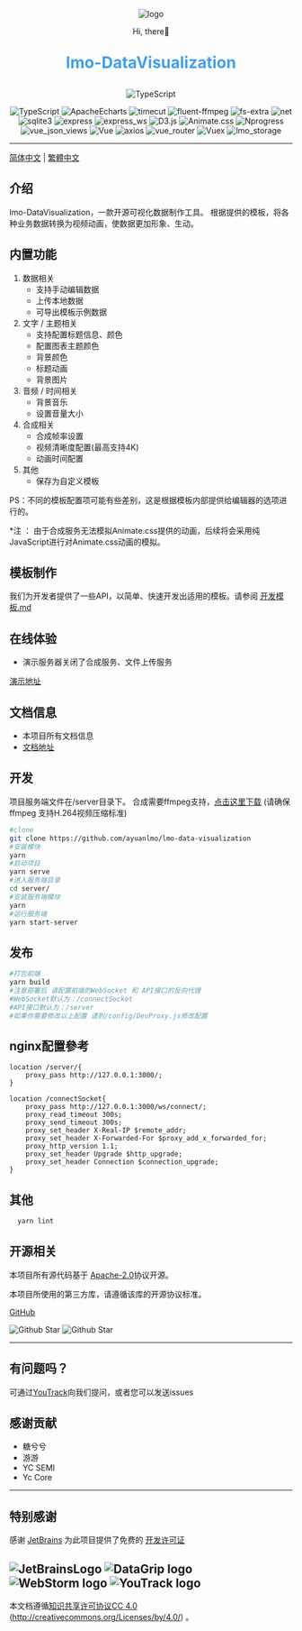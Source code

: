 <p align="center">
	<img alt="logo" src="https://cdn.ayuanlmo.cn/lmo_loso_r.png">
</p>
<p align="center">
	Hi, there👋
</p>
<h1 align="center" style="margin: 30px 0 30px; font-weight: bold;color:#409fee;">lmo-DataVisualization</h1>
<p align="center">
    <img src="https://img.shields.io/badge/License-Apache2.0 -blue.svg" alt="TypeScript">
</p>
<p align="center">
    <img src="https://img.shields.io/badge/TypeScript-4.7.4 -blue.svg" alt="TypeScript">
    <img src="https://img.shields.io/badge/ApacheEcharts-5.0 -blue.svg" alt="ApacheEcharts">
    <img src="https://img.shields.io/badge/timecut-0.3.3 -blue.svg" alt="timecut">
    <img src="https://img.shields.io/badge/fluent_ffmpeg-2.1.2 -blue.svg" alt="fluent-ffmpeg">
    <img src="https://img.shields.io/badge/fs_extra-10.1.0 -blue.svg" alt="fs-extra">
    <img src="https://img.shields.io/badge/net-1.0.2 -blue.svg" alt="net">
    <img src="https://img.shields.io/badge/sqlite3-5.0.8 -blue.svg" alt="sqlite3">
    <img src="https://img.shields.io/badge/Express-4.18.1 -blue.svg" alt="express">
    <img src="https://img.shields.io/badge/Express_ws-5.0.2 -blue.svg" alt="express_ws">
    <img src="https://img.shields.io/badge/D3.js-5.16.0 -blue.svg" alt="D3.js">
    <img src="https://img.shields.io/badge/Animate.css-3.5.1 -green.svg" alt="Animate.css">
    <img src="https://img.shields.io/badge/Nprogress-0.2.0 -green.svg" alt="Nprogress">
    <img src="https://img.shields.io/badge/vue_json_views-1.3.0 -green.svg" alt="vue_json_views">
    <img src="https://img.shields.io/badge/Vue-2.6.11 -green.svg" alt="Vue">
    <img src="https://img.shields.io/badge/axios-0.25.0 -green.svg" alt="axios">
    <img src="https://img.shields.io/badge/Vue_Router-3.2.0 -green.svg" alt="vue_router">
    <img src="https://img.shields.io/badge/Vuex-3.4.0 -green.svg" alt="Vuex">
    <img src="https://img.shields.io/badge/lmo_storage-1.0.3 -green.svg" alt="lmo_storage">
</p>

---

[简体中文](./README.md) | [繁體中文](./README-ZH_TW.md)

## 介绍

lmo-DataVisualization，一款开源可视化数据制作工具。 根据提供的模板，将各种业务数据转换为视频动画，使数据更加形象、生动。

## 内置功能

1. 数据相关
    - 支持手动编辑数据
    - 上传本地数据
    - 可导出模板示例数据
2. 文字 / 主题相关
    - 支持配置标题信息、颜色
    - 配置图表主题颜色
    - 背景颜色
    - 标题动画
    - 背景图片
3. 音频 / 时间相关
    - 背景音乐
    - 设置音量大小
4. 合成相关
    - 合成帧率设置
    - 视频清晰度配置(最高支持4K)
    - 动画时间配置
5. 其他
    - 保存为自定义模板

PS：不同的模板配置项可能有些差别，这是根据模板内部提供给编辑器的选项进行的。

*注 ： 由于合成服务无法模拟Animate.css提供的动画，后续将会采用纯JavaScript进行对Animate.css动画的模拟。

## 模板制作

我们为开发者提供了一些API，以简单、快速开发出适用的模板。请参阅 [开发模板.md](./doc/开发模板.md)

## 在线体验

- 演示服务器关闭了合成服务、文件上传服务

[演示地址](https://dv.ayuanlmo.cn)

## 文档信息

- 本项目所有文档信息
- [文档地址](https://show-doc.ayuanlmo.cn/web/#/5)

## 开发

项目服务端文件在/server目录下。 合成需要ffmpeg支持，[点击这里下载](https://ffmpeg.org/download.html)</a>
(请确保 ffmpeg 支持H.264视频压缩标准)

```bash
#clone
git clone https://github.com/ayuanlmo/lmo-data-visualization
#安装模块
yarn
#启动项目
yarn serve
#进入服务端目录
cd server/
#安装服务端模块
yarn
#运行服务端
yarn start-server
```

## 发布

```bash
#打包前端
yarn build
#注意部署后 请配置前端的WebSocket 和 API接口的反向代理
#WebSocket默认为：/connectSocket
#API接口默认为：/server
#如果你需要修改以上配置 请到/config/DevProxy.js修改配置
```

## nginx配置參考

```text
location /server/{
    proxy_pass http://127.0.0.1:3000/;
}

location /connectSocket{
    proxy_pass http://127.0.0.1:3000/ws/connect/;
    proxy_read_timeout 300s;
    proxy_send_timeout 300s;
    proxy_set_header X-Real-IP $remote_addr;
    proxy_set_header X-Forwarded-For $proxy_add_x_forwarded_for;
    proxy_http_version 1.1;
    proxy_set_header Upgrade $http_upgrade;
    proxy_set_header Connection $connection_upgrade;
}
```

## 其他

```bash
  yarn lint
```

## 开源相关

本项目所有源代码基于 [Apache-2.0](https://gitee.com/ayuanlmo/lmo-data-visualization/blob/master/LICENSE)协议开源。

本项目所使用的第三方库，请遵循该库的开源协议标准。

[GitHub](https://github.com/ayuanlmo/lmo-data-visualization)

![Github Star](https://img.shields.io/github/stars/ayuanlmo/lmo-data-visualization?logo=github)
![Github Star](https://img.shields.io/github/forks/ayuanlmo/lmo-data-visualization?logo=github)

---

## 有问题吗？

可通过[YouTrack](https://ayuanlmo.youtrack.cloud/)向我们提问，或者您可以发送issues

## 感谢贡献

- 糖兮兮
- 游游
- YC SEMI
- Yc Core

---

## 特别感谢

感谢 [JetBrains](https://www.jetbrains.com/)
为此项目提供了免费的 [开发许可证](https://www.jetbrains.com/community/opensource/)

![JetBrainsLogo](https://resources.jetbrains.com/storage/products/company/brand/logos/jb_beam.svg)
![DataGrip logo](https://resources.jetbrains.com.cn/storage/products/company/brand/logos/DataGrip_icon.svg)
![WebStorm logo](https://resources.jetbrains.com.cn/storage/products/company/brand/logos/WebStorm_icon.svg)
![YouTrack logo](https://resources.jetbrains.com.cn/storage/products/company/brand/logos/YouTrack_icon.svg)
---

本文档遵循[知识共享许可协议CC 4.0](https://creativecommons.org/licenses/by/4.0/) (http://creativecommons.org/Licenses/by/4.0/)
。
